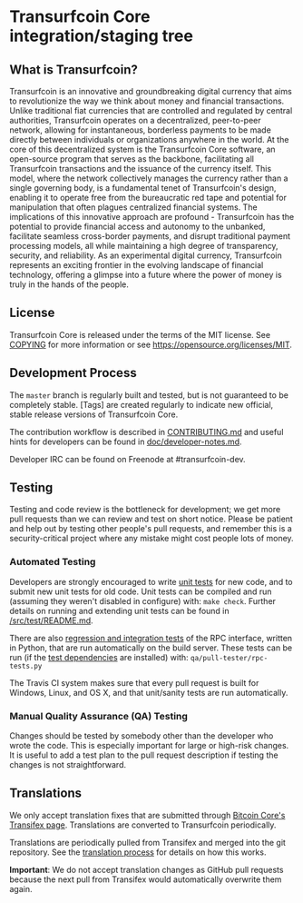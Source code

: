 Transurfcoin Core integration/staging tree
=====================================

What is Transurfcoin?
----------------

Transurfcoin is an innovative and groundbreaking digital currency that aims to revolutionize the way we think about money and financial transactions. Unlike traditional fiat currencies that are controlled and regulated by central authorities, Transurfcoin operates on a decentralized, peer-to-peer network, allowing for instantaneous, borderless payments to be made directly between individuals or organizations anywhere in the world. At the core of this decentralized system is the Transurfcoin Core software, an open-source program that serves as the backbone, facilitating all Transurfcoin transactions and the issuance of the currency itself. This model, where the network collectively manages the currency rather than a single governing body, is a fundamental tenet of Transurfcoin's design, enabling it to operate free from the bureaucratic red tape and potential for manipulation that often plagues centralized financial systems. The implications of this innovative approach are profound - Transurfcoin has the potential to provide financial access and autonomy to the unbanked, facilitate seamless cross-border payments, and disrupt traditional payment processing models, all while maintaining a high degree of transparency, security, and reliability. As an experimental digital currency, Transurfcoin represents an exciting frontier in the evolving landscape of financial technology, offering a glimpse into a future where the power of money is truly in the hands of the people.


License
-------

Transurfcoin Core is released under the terms of the MIT license. See [COPYING](COPYING) for more
information or see https://opensource.org/licenses/MIT.

Development Process
-------------------

The `master` branch is regularly built and tested, but is not guaranteed to be
completely stable. [Tags] are created
regularly to indicate new official, stable release versions of Transurfcoin Core.

The contribution workflow is described in [CONTRIBUTING.md](CONTRIBUTING.md)
and useful hints for developers can be found in [doc/developer-notes.md](doc/developer-notes.md).

Developer IRC can be found on Freenode at #transurfcoin-dev.

Testing
-------

Testing and code review is the bottleneck for development; we get more pull
requests than we can review and test on short notice. Please be patient and help out by testing
other people's pull requests, and remember this is a security-critical project where any mistake might cost people
lots of money.

### Automated Testing

Developers are strongly encouraged to write [unit tests](src/test/README.md) for new code, and to
submit new unit tests for old code. Unit tests can be compiled and run
(assuming they weren't disabled in configure) with: `make check`. Further details on running
and extending unit tests can be found in [/src/test/README.md](/src/test/README.md).

There are also [regression and integration tests](/qa) of the RPC interface, written
in Python, that are run automatically on the build server.
These tests can be run (if the [test dependencies](/qa) are installed) with: `qa/pull-tester/rpc-tests.py`

The Travis CI system makes sure that every pull request is built for Windows, Linux, and OS X, and that unit/sanity tests are run automatically.

### Manual Quality Assurance (QA) Testing

Changes should be tested by somebody other than the developer who wrote the
code. This is especially important for large or high-risk changes. It is useful
to add a test plan to the pull request description if testing the changes is
not straightforward.

Translations
------------

We only accept translation fixes that are submitted through [Bitcoin Core's Transifex page](https://www.transifex.com/projects/p/bitcoin/).
Translations are converted to Transurfcoin periodically.

Translations are periodically pulled from Transifex and merged into the git repository. See the
[translation process](doc/translation_process.md) for details on how this works.

**Important**: We do not accept translation changes as GitHub pull requests because the next
pull from Transifex would automatically overwrite them again.
